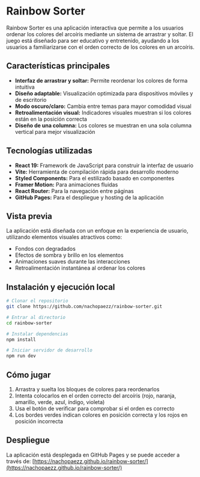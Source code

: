 # Rainbow Sorter 
Rainbow Sorter es una aplicación interactiva que permite a los usuarios ordenar los colores del arcoíris mediante un sistema de arrastrar y soltar. El juego está diseñado para ser educativo y entretenido, ayudando a los usuarios a familiarizarse con el orden correcto de los colores en un arcoíris.

## Características principales

- **Interfaz de arrastrar y soltar:** Permite reordenar los colores de forma intuitiva
- **Diseño adaptable:** Visualización optimizada para dispositivos móviles y de escritorio
- **Modo oscuro/claro:** Cambia entre temas para mayor comodidad visual
- **Retroalimentación visual:** Indicadores visuales muestran si los colores están en la posición correcta
- **Diseño de una columna:** Los colores se muestran en una sola columna vertical para mejor visualización

## Tecnologías utilizadas

- **React 19:** Framework de JavaScript para construir la interfaz de usuario
- **Vite:** Herramienta de compilación rápida para desarrollo moderno
- **Styled Components:** Para el estilizado basado en componentes
- **Framer Motion:** Para animaciones fluidas
- **React Router:** Para la navegación entre páginas
- **GitHub Pages:** Para el despliegue y hosting de la aplicación

## Vista previa

La aplicación está diseñada con un enfoque en la experiencia de usuario, utilizando elementos visuales atractivos como:

- Fondos con degradados
- Efectos de sombra y brillo en los elementos
- Animaciones suaves durante las interacciones
- Retroalimentación instantánea al ordenar los colores

## Instalación y ejecución local

```bash
# Clonar el repositorio
git clone https://github.com/nachopaezz/rainbow-sorter.git

# Entrar al directorio
cd rainbow-sorter

# Instalar dependencias
npm install

# Iniciar servidor de desarrollo
npm run dev
```

## Cómo jugar

1. Arrastra y suelta los bloques de colores para reordenarlos
2. Intenta colocarlos en el orden correcto del arcoíris (rojo, naranja, amarillo, verde, azul, índigo, violeta)
3. Usa el botón de verificar para comprobar si el orden es correcto
4. Los bordes verdes indican colores en posición correcta y los rojos en posición incorrecta

## Despliegue

La aplicación está desplegada en GitHub Pages y se puede acceder a través de:
[https://nachopaezz.github.io/rainbow-sorter/](https://nachopaezz.github.io/rainbow-sorter/)
